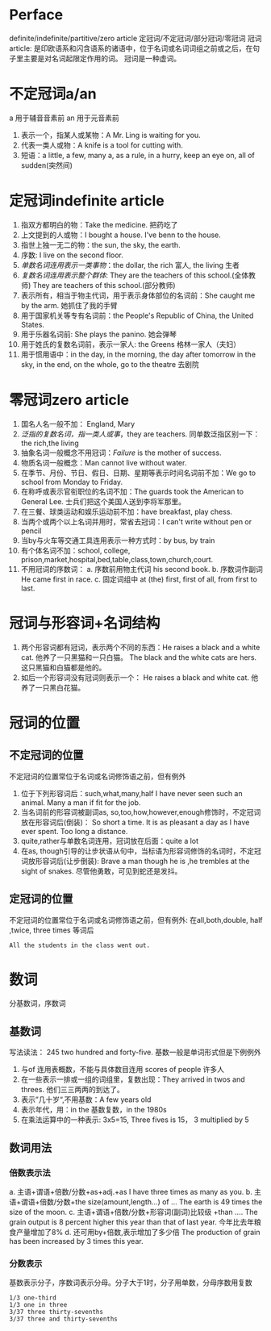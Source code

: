 # Perface
definite/indefinite/partitive/zero article
定冠词/不定冠词/部分冠词/零冠词
冠词article: 是印欧语系和闪含语系的诸语中，位于名词或名词词组之前或之后，在句子里主要是对名词起限定作用的词。 冠词是一种虚词。

# 不定冠词a/an
a 用于辅音音素前
an 用于元音素前

1. 表示一个，指某人或某物：A Mr. Ling is waiting for you.
2. 代表一类人或物：A knife is a tool for cutting with.
3. 短语：a little, a few, many a, as a rule, in a hurry, keep an eye on, all of sudden(突然间)

# 定冠词indefinite article
1. 指双方都明白的物：Take the medicine. 把药吃了
2. 上文提到的人或物：I bought a house. I've benn to the house.
3. 指世上独一无二的物：the sun, the sky, the earth.
4. 序数: I live on the second floor.
5. *单数名词连用表示一类事物*：the dollar, the rich 富人, the living 生者
6. *复数名词连用表示整个群体*: They are the teachers of this school.(全体教师) They are teachers of this school.(部分教师)
7. 表示所有，相当于物主代词，用于表示身体部位的名词前：She caught me by the arm. 她抓住了我的手臂
8. 用于国家机关等专有名词前：the People's Republic of China, the United States.
9. 用于乐器名词前: She plays the panino. 她会弹琴
10. 用于姓氏的复数名词前，表示一家人: the Greens 格林一家人（夫妇）
11. 用于惯用语中：in the day, in the morning, the day after tomorrow
    in the sky, in the end, on the whole, go to the theatre 去剧院
# 零冠词zero article
1. 国名人名一般不加： England, Mary
2. *泛指的复数名词，指一类人或事*，they are teachers. 同单数泛指区别一下：the rich,the living
4. 抽象名词一般概念不用冠词：*Failure* is the mother of success.
4. 物质名词一般概念：Man cannot live without water.
5. 在季节、月份、节日、假日、日期、星期等表示时间名词前不加：We go to school from Monday to Friday.
6. 在称呼或表示官衔职位的名词不加：The guards took the American to General Lee. 士兵们把这个美国人送到李将军那里。
7. 在三餐、球类运动和娱乐运动前不加：have breakfast, play chess.
8. 当两个或两个以上名词并用时，常省去冠词：I can't write without pen or pencil
9. 当by与火车等交通工具连用表示一种方式时：by bus, by train
10. 有个体名词不加：school, college, prison,market,hospital,bed,table,class,town,church,court.
11. 不用冠词的序数词：
    a. 序数前用物主代词 his second book.
    b. 序数词作副词 He came first in race.
    c. 固定词组中 at (the) first, first of all, from first to last.

# 冠词与形容词+名词结构
1. 两个形容词都有冠词，表示两个不同的东西：He raises a black and a white cat. 他养了一只黑猫和一只白猫。
    The black and the white cats are hers. 这只黑猫和白猫都是他的。
2. 如后一个形容词没有冠词则表示一个： He raises a black and white cat. 他养了一只黑白花猫。

# 冠词的位置
## 不定冠词的位置
不定冠词的位置常位于名词或名词修饰语之前，但有例外
1. 位于下列形容词后：such,what,many,half
    I have never seen such an animal.
    Many a man if fit for the job.
2. 当名词前的形容词被副词as, so,too,how,however,enough修饰时，不定冠词放在形容词后(倒装)：
    So short a time.
    It is as pleasant a day as I have ever spent.
    Too long a distance.
3. quite,rather与单数名词连用，冠词放在后面：quite a lot
4. 在as, though引导的让步状语从句中，当标语为形容词修饰的名词时，不定冠词放形容词后(让步倒装):
   Brave a man though he is ,he trembles at the sight of snakes. 尽管他勇敢，可见到蛇还是发抖。

## 定冠词的位置
不定冠词的位置常位于名词或名词修饰语之前，但有例外: 
在all,both,double, half ,twice, three times 等词后

    All the students in the class went out.

# 数词
分基数词，序数词

## 基数词
写法读法： 245 two hundred and forty-five.
基数一般是单词形式但是下例例外

1. 与of 连用表概数，不能与具体数目连用 scores of people 许多人
2. 在一些表示一排或一组的词组里，复数出现：They arrived in twos and threes. 他们三三两两的到达了。
3. 表示”几十岁“,不用基数：A few years old
4. 表示年代，用：in the 基数复数，in the 1980s
5. 在乘法运算中的一种表示: 3x5=15, Three fives is 15， 3 multiplied by 5

## 数词用法
###  倍数表示法
a. 主语+谓语+倍数/分数+as+adj.+as
    I have three times as many as you.
b. 主语+谓语+倍数/分数+the size(amount,length...) of ...
    The earth is 49 times the size of the moon.
c. 主语+谓语+倍数/分数+形容词(副词)比较级 +than ....
    The grain output is 8 percent higher this year than that of last year.
    今年比去年粮食产量增加了8%
d. 还可用by+倍数,表示增加了多少倍
    The production of grain has been increased by 3 times this year.

### 分数表示
基数表示分子，序数词表示分母。分子大于1时，分子用单数，分母序数用复数

    1/3 one-third
    1/3 one in three
    3/37 three thirty-sevenths
    3/37 three and thirty-sevenths
